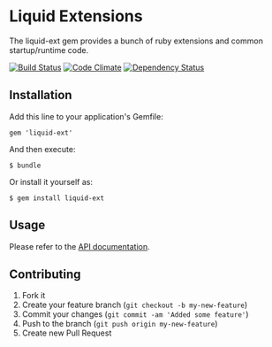 # Liquid Extensions

The liquid-ext gem provides a bunch of ruby extensions and common startup/runtime code.

[![Build Status](https://secure.travis-ci.org/liquidm/ext.png)](http://travis-ci.org/liquidm/ext)
[![Code Climate](https://codeclimate.com/github/liquidm/ext.png)](https://codeclimate.com/github/liquidm/ext)
[![Dependency Status](https://gemnasium.com/liquidm/ext.png)](https://gemnasium.com/liquidm/ext)

## Installation

Add this line to your application's Gemfile:

    gem 'liquid-ext'

And then execute:

    $ bundle

Or install it yourself as:

    $ gem install liquid-ext

## Usage

Please refer to the [API documentation](http://rubydoc.info/gems/liquid-ext/frames).

## Contributing

1. Fork it
2. Create your feature branch (`git checkout -b my-new-feature`)
3. Commit your changes (`git commit -am 'Added some feature'`)
4. Push to the branch (`git push origin my-new-feature`)
5. Create new Pull Request
